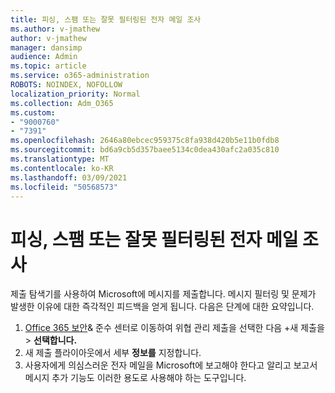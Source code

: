 ```yaml
---
title: 피싱, 스팸 또는 잘못 필터링된 전자 메일 조사
ms.author: v-jmathew
author: v-jmathew
manager: dansimp
audience: Admin
ms.topic: article
ms.service: o365-administration
ROBOTS: NOINDEX, NOFOLLOW
localization_priority: Normal
ms.collection: Adm_O365
ms.custom:
- "9000760"
- "7391"
ms.openlocfilehash: 2646a80ebcec959375c8fa938d420b5e11b0fdb8
ms.sourcegitcommit: bd6a9cb5d357baee5134c0dea430afc2a035c810
ms.translationtype: MT
ms.contentlocale: ko-KR
ms.lasthandoff: 03/09/2021
ms.locfileid: "50568573"
---
```

# <a name="investigate-phishing-spam-or-incorrectly-filtered-email"></a>피싱, 스팸 또는 잘못 필터링된 전자 메일 조사

제출 탐색기를 사용하여 Microsoft에 메시지를 제출합니다. 메시지 필터링 및 문제가 발생한 이유에 대한 즉각적인 피드백을 얻게 됩니다. 다음은 단계에 대한 요약입니다.

1. [Office 365 보안](https://go.microsoft.com/fwlink/p/?linkid=2077143)& 준수 센터로 이동하여 위협 관리 제출을 선택한 다음 +새 제출을   >   **선택합니다.**
2. 새 제출 플라이아웃에서 세부 **정보를** 지정합니다.
3. 사용자에게 의심스러운 전자 메일을 Microsoft에 보고해야 한다고 알리고 보고서 메시지 추가 기능도 이러한 용도로 사용해야 하는 도구입니다. [](https://go.microsoft.com/fwlink/?linkid=2092385)
